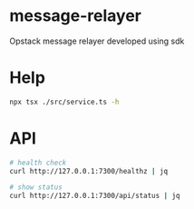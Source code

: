 # message-relayer
Opstack message relayer developed using sdk

# Help
```sh
npx tsx ./src/service.ts -h
```

# API
```sh
# health check
curl http://127.0.0.1:7300/healthz | jq

# show status
curl http://127.0.0.1:7300/api/status | jq
```
